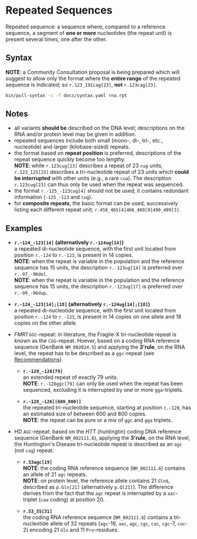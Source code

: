 # Repeated Sequences

<!-- ## Definition -->

Repeated sequence: a sequence where, compared to a reference sequence, a segment of **one or more** nucleotides (the repeat unit) is present several times, one after the other.

## Syntax

**NOTE**: a Community Consultation proposal is being prepared which will suggest to allow only the format where the **entire range** of the repeated sequence is indicated; so `r.123_191cag[23]`, **not** `r.123cag[23]`.

```sh exec="true"
bin/pull-syntax -c -f docs/syntax.yaml rna.rpt
```

## Notes

- all variants **should be** described on the DNA level; descriptions on the RNA and/or protein level may be given in addition.
- repeated sequences include both small (mono-, di-, tri-, etc., nucleotide) and larger (kilobase-sized) repeats.
- the format based on **repeat position** is preferred, descriptions of the repeat sequence quickly become too lengthy.<br>
  **NOTE**: while `r.123cug[23]` describes a repeat of 23 `cug` units, `r.123_125[23]` describes a tri-nucleotide repeat of 23 units which **could be interrupted** with other units (e.g., a rare `cua`).
  The description `r.123cug[23]` can thus only be used when the repeat was sequenced.
- the format <code class="invalid">r.-125_-123cug[4]</code> should not be used; it contains redundant information (`-125_-123` and `cug`).
- for **composite repeats**, the basic format can be used, successively listing each different repeat unit; <code class="invalid">r.456_465[4]466_489[9]490_499[3]</code>.

## Examples

- **`r.-124_-123[14]` (alternatively `r.-124ug[14]`)**<br>
  a repeated di-nucleotide sequence, with the first unit located from position `r.-124` to `r.-123`, is present in 14 copies.<br>
  **NOTE**: when the repeat is variable in the population and the reference sequence has 15 units, the description `r.-123ug[14]` is preferred over `r.-97_-96del`.<br>
  **NOTE**: when the repeat is variable in the population and the reference sequence has 15 units, the description `r.-123ug[17]` is preferred over `r.-99_-96dup`.

- **`r.-124_-123[14];[18]` (alternatively `r.-124ug[14];[18]`)**<br>
  a repeated di-nucleotide sequence, with the first unit located from position `r.-124` to `r.-123`, is present in 14 copies on one allele and 18 copies on the other allele.

- _FMR1_ `GGC`-repeat: in literature, the Fragile-X tri-nucleotide repeat is known as the `CGG`-repeat.
  Hoever, based on a coding RNA reference sequence (GenBank `NM_002024.5`) and applying the **3'rule**, on the RNA level, the repeat has to be described as a `ggc`-repeat (see [Recommendations](../general.md)).
    - **`r.-128_-126[79]`**<br>
      an extended repeat of exactly 79 units.<br>
      **NOTE**: `r.-128ggc[79]` can only be used when the repeat has been sequenced, excluding it is interrupted by one or more `gga`-triplets.

    - **`r.-128_-126[(600_800)]`**<br>
      the repeated tri-nucleotide sequence, starting at position `c.-128`, has an estimated size of between 600 and 800 copies.<br>
      **NOTE**: the repeat can be pure or a mix of `ggc` and `gga` triplets.

- HD `AGC`-repeat: based on the _HTT_ (huntingtin) coding DNA reference sequence (GenBank `NM_002111.6`), applying the **3'rule**, on the RNA level, the Huntington's Disease tri-nucleotide repeat is described as an `agc` (not `cag`) repeat.
    - **`r.53agc[19]`**<br>
      **NOTE**: the coding RNA reference sequence (`NM_002111.6`) contains an allele of 21 `agc` repeats.<br>
      **NOTE**: on protein level, the reference allele contains 21 `Gln`s, described as `p.Gln[21]` (alternatively `p.Q[21]`).
      The difference derives from the fact that the `agc` repeat is interrupted by a `aac`-triplet (`caa` coding) at position 20.

    - **`r.53_55[31]`**<br>
      the coding RNA reference sequence (`NM_002111.6`) contains a tri-nucleotide allele of 32 repeats (`agc`-19, `aac`, `agc`, `cgc`, `cac`, `cgc`-7, `cuc`-2) encoding 21 `Gln` and 11 `Pro`-residues.
